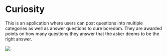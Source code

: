 # Curiosity
This is an application where users can post questions into multiple categories as well as answer questions to cure boredom. They are awarded points on how many 
questions they answer that the asker deems to be the right answer. 

![](Curiosity/Assets.xcassets/58D3B0BC-D606-4CC1-A9D0-AECECDB78E03_1_105_c)
